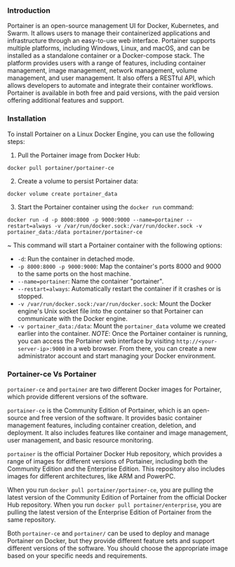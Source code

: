 ### Introduction

Portainer is an open-source management UI for Docker, Kubernetes, and Swarm. It allows users to manage their containerized applications and infrastructure through an easy-to-use web interface. Portainer supports multiple platforms, including Windows, Linux, and macOS, and can be installed as a standalone container or a Docker-compose stack. The platform provides users with a range of features, including container management, image management, network management, volume management, and user management. It also offers a RESTful API, which allows developers to automate and integrate their container workflows. Portainer is available in both free and paid versions, with the paid version offering additional features and support.

### Installation

To install Portainer on a Linux Docker Engine, you can use the following steps:
1. Pull the Portainer image from Docker Hub:

 ```
 docker pull portainer/portainer-ce
```
2. Create a volume to persist Portainer data: 
```
docker volume create portainer_data
```
3. Start the Portainer container using the `docker run` command:
```
docker run -d -p 8000:8000 -p 9000:9000 --name=portainer --restart=always -v /var/run/docker.sock:/var/run/docker.sock -v portainer_data:/data portainer/portainer-ce
```
~ This command will start a Portainer container with the following options:
-   `-d`: Run the container in detached mode.
-  `-p 8000:8000 -p 9000:9000`: Map the container's ports 8000 and 9000 to the same ports on the host machine.
-   `--name=portainer`: Name the container "portainer".
-   `--restart=always`: Automatically restart the container if it crashes or is stopped.
-   `-v /var/run/docker.sock:/var/run/docker.sock`: Mount the Docker engine's Unix socket file into the container so that Portainer can communicate with the Docker engine.
-   `-v portainer_data:/data`: Mount the `portainer_data` volume we created earlier into the container.
	_NOTE_: Once the Portainer container is running, you can access the Portainer web interface by visiting `http://<your-server-ip>:9000` in a web browser. From there, you can create a new administrator account and start managing your Docker environment.

### Portainer-ce Vs Portainer

`portainer-ce` and `portainer` are two different Docker images for Portainer, which provide different versions of the software.

`portainer-ce` is the Community Edition of Portainer, which is an open-source and free version of the software. It provides basic container management features, including container creation, deletion, and deployment. It also includes features like container and image management, user management, and basic resource monitoring.

`portainer` is the official Portainer Docker Hub repository, which provides a range of images for different versions of Portainer, including both the Community Edition and the Enterprise Edition. This repository also includes images for different architectures, like ARM and PowerPC.

When you run `docker pull portainer/portainer-ce`, you are pulling the latest version of the Community Edition of Portainer from the official Docker Hub repository. When you run `docker pull portainer/enterprise`, you are pulling the latest version of the Enterprise Edition of Portainer from the same repository.

Both `portainer-ce` and `portainer/` can be used to deploy and manage Portainer on Docker, but they provide different feature sets and support different versions of the software. You should choose the appropriate image based on your specific needs and requirements.
